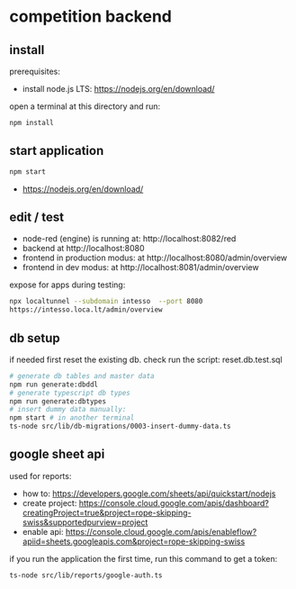 # competition backend

## install

prerequisites: 

- install node.js LTS: https://nodejs.org/en/download/

open a terminal at this directory and run:

```sh
npm install
```


## start application

```sh
npm start
```

- https://nodejs.org/en/download/


## edit / test

- node-red (engine) is running at: http://localhost:8082/red
- backend at http://localhost:8080
- frontend in production modus: at http://localhost:8080/admin/overview
- frontend in dev modus: at http://localhost:8081/admin/overview


expose for apps during testing:

```sh
npx localtunnel --subdomain intesso  --port 8080
https://intesso.loca.lt/admin/overview
```


## db setup

if needed first reset the existing db. check run the script: reset.db.test.sql

```sh
# generate db tables and master data
npm run generate:dbddl
# generate typescript db types
npm run generate:dbtypes
# insert dummy data manually:
npm start # in another terminal
ts-node src/lib/db-migrations/0003-insert-dummy-data.ts
```

## google sheet api

used for reports:

- how to: https://developers.google.com/sheets/api/quickstart/nodejs
- create project: https://console.cloud.google.com/apis/dashboard?creatingProject=true&project=rope-skipping-swiss&supportedpurview=project
- enable api: https://console.cloud.google.com/apis/enableflow?apiid=sheets.googleapis.com&project=rope-skipping-swiss

if you run the application the first time, run this command to get a token:

```
ts-node src/lib/reports/google-auth.ts
```